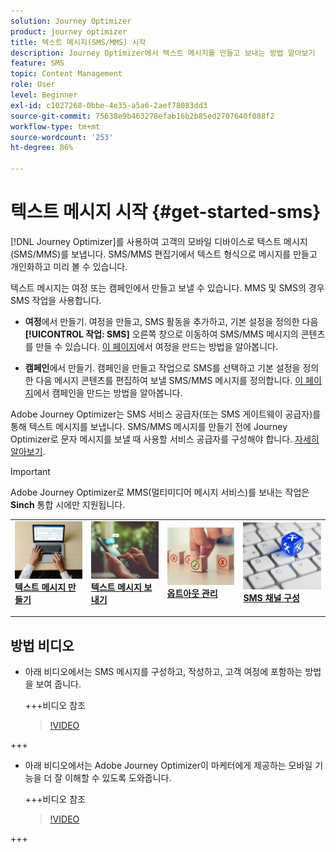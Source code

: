 ```yaml
---
solution: Journey Optimizer
product: journey optimizer
title: 텍스트 메시지(SMS/MMS) 시작
description: Journey Optimizer에서 텍스트 메시지를 만들고 보내는 방법 알아보기
feature: SMS
topic: Content Management
role: User
level: Beginner
exl-id: c1027268-0bbe-4e35-a5a6-2aef78083dd3
source-git-commit: 75638e9b463278efab16b2b85ed2707640f088f2
workflow-type: tm+mt
source-wordcount: '253'
ht-degree: 86%

---
```


# 텍스트 메시지 시작 {#get-started-sms}

[!DNL Journey Optimizer]를 사용하여 고객의 모바일 디바이스로 텍스트 메시지(SMS/MMS)를 보냅니다. SMS/MMS 편집기에서 텍스트 형식으로 메시지를 만들고 개인화하고 미리 볼 수 있습니다.

텍스트 메시지는 여정 또는 캠페인에서 만들고 보낼 수 있습니다. MMS 및 SMS의 경우 SMS 작업을 사용합니다.

* **여정**&#x200B;에서 만들기. 여정을 만들고, SMS 활동을 추가하고, 기본 설정을 정의한 다음 **[!UICONTROL 작업: SMS]** 오른쪽 창으로 이동하여 SMS/MMS 메시지의 콘텐츠를 만들 수 있습니다. [이 페이지](../building-journeys/journey-gs.md)에서 여정을 만드는 방법을 알아봅니다.

* **캠페인**&#x200B;에서 만들기. 캠페인을 만들고 작업으로 SMS를 선택하고 기본 설정을 정의한 다음 메시지 콘텐츠를 편집하여 보낼 SMS/MMS 메시지를 정의합니다. [이 페이지](../campaigns/create-campaign.md#configure)에서 캠페인을 만드는 방법을 알아봅니다.

Adobe Journey Optimizer는 SMS 서비스 공급자(또는 SMS 게이트웨이 공급자)를 통해 텍스트 메시지를 보냅니다. SMS/MMS 메시지를 만들기 전에 Journey Optimizer로 문자 메시지를 보낼 때 사용할 서비스 공급자를 구성해야 합니다. [자세히 알아보기](sms-configuration.md).

>[!IMPORTANT]
>
> Adobe Journey Optimizer로 MMS(멀티미디어 메시지 서비스)를 보내는 작업은 **Sinch** 통합 시에만 지원됩니다.

<table style="table-layout:fixed"><tr style="border: 0;">
<td>
<a href="create-sms.md">
<img alt="리드" src="../assets/do-not-localize/sms-create.jpeg">
</a>
<div><a href="create-sms.md"><strong>텍스트 메시지 만들기</strong>
</div>
<p>
</td>
<td>
<a href="send-sms.md">
<img alt="드물게" src="../assets/do-not-localize/sms-sending.jpg">
</a>
<div>
<a href="send-sms.md"><strong>텍스트 메시지 보내기</strong></a>
</div>
<p></td>
<td>
<a href="sms-opt-out.md">
<img alt="유효성 검사" src="../assets/do-not-localize/sms-opt-out.jpg">
</a>
<div>
<a href="sms-opt-out.md"><strong>옵트아웃 관리</strong></a>
</div>
<p>
</td>
<td>
<a href="sms-configuration.md">
<img alt="유효성 검사" src="../assets/do-not-localize/sms-config.jpg">
</a>
<div>
<a href="sms-configuration.md"><strong>SMS 채널 구성</strong></a>
</div>
<p>
</td>
</tr></table>

## 방법 비디오

* 아래 비디오에서는 SMS 메시지를 구성하고, 작성하고, 고객 여정에 포함하는 방법을 보여 줍니다.

  +++비디오 참조

  >[!VIDEO](https://video.tv.adobe.com/v/3420509?learn=on)

+++

* 아래 비디오에서는 Adobe Journey Optimizer이 마케터에게 제공하는 모바일 기능을 더 잘 이해할 수 있도록 도와줍니다.


  +++비디오 참조

  >[!VIDEO](https://video.tv.adobe.com/v/3426021?quality=12&learn=on)

+++
